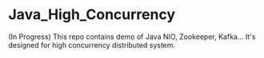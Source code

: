 # Java_High_Concurrency

(In Progress) This repo contains demo of Java NIO, Zookeeper, Kafka...
It's designed for high concurrency distributed system.
